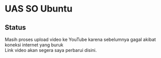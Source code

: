 # UAS SO Ubuntu

## Status
Masih proses upload video ke YouTube karena sebelumnya gagal akibat koneksi internet yang buruk</br>
Link video akan segera saya perbarui disini.
